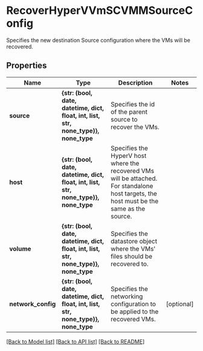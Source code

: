 # RecoverHyperVVmSCVMMSourceConfig

Specifies the new destination Source configuration where the VMs will be recovered.

## Properties
Name | Type | Description | Notes
------------ | ------------- | ------------- | -------------
**source** | **{str: (bool, date, datetime, dict, float, int, list, str, none_type)}, none_type** | Specifies the id of the parent source to recover the VMs. | 
**host** | **{str: (bool, date, datetime, dict, float, int, list, str, none_type)}, none_type** | Specifies the HyperV host where the recovered VMs will be attached. For standalone host targets, the host must be the same as the source. | 
**volume** | **{str: (bool, date, datetime, dict, float, int, list, str, none_type)}, none_type** | Specifies the datastore object where the VMs&#39; files should be recovered to. | 
**network_config** | **{str: (bool, date, datetime, dict, float, int, list, str, none_type)}, none_type** | Specifies the networking configuration to be applied to the recovered VMs. | [optional] 

[[Back to Model list]](../README.md#documentation-for-models) [[Back to API list]](../README.md#documentation-for-api-endpoints) [[Back to README]](../README.md)


